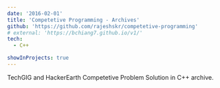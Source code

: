 ```yaml
---
date: '2016-02-01'
title: 'Competetive Programming - Archives'
github: 'https://github.com/rajeshskr/competetive-programming'
# external: 'https://bchiang7.github.io/v1/'
tech:
  - C++

showInProjects: true
---
```


TechGIG and HackerEarth Competetive Problem Solution in C++ archive.
